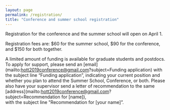 ```yaml
---
layout: page
permalink: /registration/
title: "Conference and summer school registration"
---
```


Registration for the conference and the summer school will open on April 1.

Registration fees are: $60 for the summer school, $90 for the conference, and
$150 for both together.

A limited amount of funding is available for graduate students and postdocs. To
apply for support, please send an
[email](mailto:hott2019conference@gmail.com?subject=Funding application) with
the subject line “Funding application”, indicating your current position and
whether you plan to attend the Summer School, Conference, or both. Please also
have your supervisor send a letter of recommendation to the same
[address](mailto:hott2019conference@gmail.com?subject=Recommendation for
[name]),  
with the subject line "Recommendation
for [your name]”.
